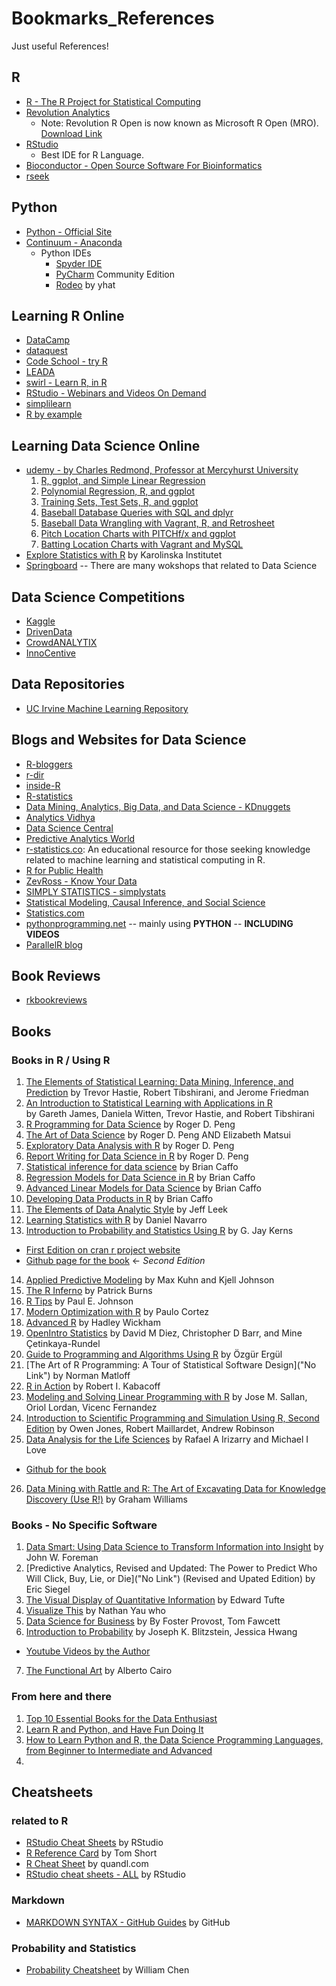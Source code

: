 # Bookmarks_References

Just useful References! 

## R 

* [R - The R Project for Statistical Computing](https://www.r-project.org/ "Homepage")
* [Revolution Analytics](http://www.revolutionanalytics.com/ "Homepage")
    * Note: Revolution R Open is now known as Microsoft R Open (MRO). [Download Link](https://mran.microsoft.com "Download Homepage")
* [RStudio](https://www.rstudio.com/ "Homepage")
    * Best IDE for R Language.
* [Bioconductor - Open Source Software For Bioinformatics](http://bioconductor.org/ "Homepage")
* [rseek](http://rseek.org/ "Homepage")


## Python

* [Python - Official Site](https://www.python.org "Homepage")
* [Continuum - Anaconda](https://www.continuum.io "Homepage")
    * Python IDEs
        * [Spyder IDE](https://github.com/spyder-ide/spyder)
        * [PyCharm](https://www.jetbrains.com/pycharm/) Community Edition
        * [Rodeo](https://www.yhat.com/products/rodeo) by yhat


## Learning R Online

* [DataCamp](https://www.datacamp.com/ "DataCamp Homepage")
* [dataquest](https://www.dataquest.io/ "dataquest Homepage")
* [Code School - try R](http://tryr.codeschool.com/ "tryr Homepage")
* [LEADA](https://www.teamleada.com/ "LEADA Homepage")
* [swirl - Learn R, in R](http://swirlstats.com/ "swirl Homepage")
* [RStudio - Webinars and Videos On Demand](https://www.rstudio.com/resources/webinars/ "webinar Homepage")
* [simplilearn](http://www.simplilearn.com/ "Homepage")
* [R by example](http://www.mayin.org/ajayshah/KB/R/ "Homepage")


## Learning Data Science Online

* [udemy - by Charles Redmond, Professor at Mercyhurst University](https://www.udemy.com/user/charlesredmond/ "Homepage at udemy")
  1. [R, ggplot, and Simple Linear Regression](https://www.udemy.com/machlearn1/ "Course Homepage")
  2. [Polynomial Regression, R, and ggplot](https://www.udemy.com/machlearn2/ "Course Homepage")
  3. [Training Sets, Test Sets, R, and ggplot](https://www.udemy.com/machlearn3/ "Course Homepage")
  4. [Baseball Database Queries with SQL and dplyr](https://www.udemy.com/baseball1/ "Course Homepage")
  5. [Baseball Data Wrangling with Vagrant, R, and Retrosheet](https://www.udemy.com/baseball2/ "Course Homepage")
  6. [Pitch Location Charts with PITCHf/x and ggplot](https://www.udemy.com/baseball3/ "Course Homepage")
  7. [Batting Location Charts with Vagrant and MySQL](https://www.udemy.com/baseball4/ "Course Homepage")
* [Explore Statistics with R](https://www.edx.org/course/explore-statistics-r-kix-kiexplorx-0 "KIx on edX") by Karolinska Institutet
* [Springboard](https://www.springboard.com "Homepage") -- There are many wokshops that related to Data Science


## Data Science Competitions

* [Kaggle](https://www.kaggle.com/ "Kaggle Homepage")
* [DrivenData](http://www.drivendata.org/ "DrivenData Homepage")
* [CrowdANALYTIX](https://www.crowdanalytix.com/ "CrowdANALYTIX Homepage")
* [InnoCentive](https://www.innocentive.com/ "Homepage")


## Data Repositories

* [UC Irvine Machine Learning Repository](http://archive.ics.uci.edu/ml/ "Homepage")


## Blogs and Websites for Data Science

* [R-bloggers](http://www.r-bloggers.com/ "R-bloggers Homepage")
* [r-dir](https://r-dir.com/ "Homepage")
* [inside-R](http://www.inside-r.org/ "Homepage")
* [R-statistics](http://www.r-statistics.com/ "Blog Homepage")
* [Data Mining, Analytics, Big Data, and Data Science - KDnuggets](http://www.kdnuggets.com/ "KDnuggests Homepage")
* [Analytics Vidhya](http://www.analyticsvidhya.com/ "Analytics Vidhya Homepage")
* [Data Science Central](http://www.datasciencecentral.com/ "Homepage")
* [Predictive Analytics World](http://www.predictiveanalyticsworld.com/ "Homepage")
* [r-statistics.co](http://r-statistics.co/ "Homepage"): An educational resource for those seeking knowledge related to machine learning and statistical computing in R.
* [R for Public Health](http://rforpublichealth.blogspot.com/ "Homepage")
* [ZevRoss - Know Your Data](http://zevross.com/blog/ "Blog Homepage")
* [SIMPLY STATISTICS - simplystats](http://simplystatistics.org/ "Homepage")
* [Statistical Modeling, Causal Inference, and Social Science](http://andrewgelman.com/ "Homepage")
* [Statistics.com](http://www.statistics.com "Homepage")
* [pythonprogramming.net](https://pythonprogramming.net "Homepage") -- mainly using __PYTHON__ -- __INCLUDING VIDEOS__
* [ParallelR blog](http://www.parallelr.com/blog/)


## Book Reviews 

* [rkbookreviews](https://rkbookreviews.wordpress.com/ "rkbookreviews Homepage")


## Books 
### Books in R / Using R

1. [The Elements of Statistical Learning: Data Mining, Inference, and Prediction](http://statweb.stanford.edu/~tibs/ElemStatLearn/ "Book Homepage") 
  by Trevor Hastie, Robert Tibshirani, and Jerome Friedman
2. [An Introduction to Statistical Learning with Applications in R](http://www-bcf.usc.edu/~gareth/ISL/ "Book Homepage")  
  by Gareth James, Daniela Witten, Trevor Hastie, and Robert Tibshirani
3. [R Programming for Data Science](https://leanpub.com/rprogramming "Book link on leanpub")
  by Roger D. Peng
4. [The Art of Data Science](https://leanpub.com/artofdatascience "Book link on leanpub")
  by Roger D. Peng AND Elizabeth Matsui
5. [Exploratory Data Analysis with R](https://leanpub.com/exdata "Book link on leanpub")
  by Roger D. Peng
6. [Report Writing for Data Science in R](https://leanpub.com/reportwriting "Book link on leanpub")
  by Roger D. Peng
7. [Statistical inference for data science](https://leanpub.com/LittleInferenceBook "Book link on leanpub")
  by Brian Caffo
8. [Regression Models for Data Science in R](https://leanpub.com/regmods "Book link on leanpub")
  by Brian Caffo
9. [Advanced Linear Models for Data Science](https://leanpub.com/lm "Book link on leanpub")
  by Brian Caffo
10. [Developing Data Products in R](https://leanpub.com/ddp "Book link on leanpub")
  by Brian Caffo
11. [The Elements of Data Analytic Style](https://leanpub.com/datastyle "Book link on leanpub")
  by Jeff Leek
12. [Learning Statistics with R](http://health.adelaide.edu.au/psychology/ccs/teaching/lsr/ "Book Homepage")
  by Daniel Navarro
13. [Introduction to Probability and Statistics Using R](http://ipsur.org/index.html "Book Homepage")
  by G. Jay Kerns
  * [First Edition on cran r project website](https://cran.r-project.org/web/packages/IPSUR/vignettes/IPSUR.pdf "Book link on cran r project")
  * [Github page for the book](https://github.com/gjkerns/IPSUR "github for the book") <- _Second Edition_
14. [Applied Predictive Modeling](http://appliedpredictivemodeling.com/ "Homepage")
  by Max Kuhn and Kjell Johnson
15. [The R Inferno](http://www.burns-stat.com/documents/books/the-r-inferno/ "Book Homepage")
  by Patrick Burns
16. [R Tips](http://pj.freefaculty.org/R/Rtips.html "Homepage")
  by Paul E. Johnson
17. [Modern Optimization with R](http://www.springer.com/us/book/9783319082622 "Book Homepage on Springer")
  by Paulo Cortez
18. [Advanced R](http://adv-r.had.co.nz/ "Book Homepage")
  by Hadley Wickham
19. [OpenIntro Statistics](https://www.openintro.org/stat/?stat_book=os "Book Homepage")
  by David M Diez, Christopher D Barr, and Mine Çetinkaya-Rundel
20. [Guide to Programming and Algorithms Using R](http://www.springer.com/us/book/9781447153276 "Book Homepage on Springer")
  by Özgür Ergül
21. [The Art of R Programming: A Tour of Statistical Software Design]("No Link")
  by Norman Matloff
22. [R in Action](https://www.manning.com/books/r-in-action-second-edition?a_bid=5c2b1e1d&a_aid=RiA2ed "Book Homepage")
  by Robert I. Kabacoff
23. [Modeling and Solving Linear Programming with R](http://www.omniascience.com/scholar/index.php/scholar/issue/view/19 "Book Homepage")
  by Jose M. Sallan, Oriol Lordan, Vicenc Fernandez
24. [Introduction to Scientific Programming and Simulation Using R, Second Edition](https://www.crcpress.com/Introduction-to-Scientific-Programming-and-Simulation-Using-R-Second-Edition/Jones-Maillardet-Robinson/9781466569997 "on CRC Homepage")
  by Owen Jones, Robert Maillardet, Andrew Robinson
25. [Data Analysis for the Life Sciences](https://leanpub.com/dataanalysisforthelifesciences)
  by Rafael A Irizarry and Michael I Love 
  * [Github for the book](https://github.com/genomicsclass/labs)
26. [Data Mining with Rattle and R: The Art of Excavating Data for Knowledge Discovery (Use R!)](http://rattle.togaware.com)
  by Graham Williams


### Books - No Specific Software

1. [Data Smart: Using Data Science to Transform Information into Insight](http://www.john-foreman.com/data-smart-book.html "Book Homepage")
  by John W. Foreman
2. [Predictive Analytics, Revised and Updated: The Power to Predict Who Will Click, Buy, Lie, or Die]("No Link") (Revised and Upated Edition)
  by Eric Siegel 
3. [The Visual Display of Quantitative Information](http://www.edwardtufte.com/tufte/books_vdqi "Book Hompege")
  by Edward Tufte
4. [Visualize This](http://www.book.flowingdata.com/ "Book Homepage")
  by Nathan Yau who
5. [Data Science for Business](http://data-science-for-biz.com/DSB/Home.html "Book Homepage")
  by By Foster Provost, Tom Fawcett
6. [Introduction to Probability](http://www.amazon.com/gp/product/1466575573/ref=as_li_tl?ie=UTF8&camp=1789&creative=390957&creativeASIN=1466575573&linkCode=as2&tag=datascientist-20&linkId=DMC64XQVG4QHMHVQ "amazon link page")
  by Joseph K. Blitzstein, Jessica Hwang
  * [Youtube Videos by the Author](https://www.youtube.com/playlist?list=PL2SOU6wwxB0uwwH80KTQ6ht66KWxbzTIo "Youtube Channel by HARVARD")
7. [The Functional Art](http://www.thefunctionalart.com/ "Book Homepage")
  by Alberto Cairo
  
### From here and there 

1. [Top 10 Essential Books for the Data Enthusiast](http://www.kdnuggets.com/2016/04/top-10-essential-books-data-enthusiast.html/2)
2. [Learn R and Python, and Have Fun Doing It](http://www.r-bloggers.com/learn-r-and-python-and-have-fun-doing-it/)
3. [How to Learn Python and R, the Data Science Programming Languages, from Beginner to Intermediate and Advanced](http://www.thinkor.org/2013/10/how-to-learn-python-and-r-data-science.html)
4. 
  
## Cheatsheets
### related to R

* [RStudio Cheat Sheets](https://www.rstudio.com/resources/cheatsheets/ "RStudio Resources Homepage") by RStudio
* [R Reference Card](https://cran.r-project.org/doc/contrib/Short-refcard.pdf "cran r project") by Tom Short
* [R Cheat Sheet](https://s3.amazonaws.com/quandl-static-content/Documents/Quandl+-+R+Cheat+Sheet.pdf "quandl") by quandl.com
* [RStudio cheat sheets - ALL](https://www.rstudio.com/resources/cheatsheets/ "on RStudio Web") by RStudio



### Markdown

* [MARKDOWN SYNTAX - GitHub Guides](https://guides.github.com/pdfs/markdown-cheatsheet-online.pdf "on Github") by GitHub


### Probability and Statistics

* [Probability Cheatsheet](http://www.wzchen.com/probability-cheatsheet/ "Homepage") by William Chen
